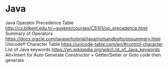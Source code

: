 # Java </br>
Java Operator Precedence Table http://cs.bilkent.edu.tr/~guvenir/courses/CS101/op_precedence.html </br>
Summary of Operators https://docs.oracle.com/javase/tutorial/java/nutsandbolts/opsummary.html </br>
Unicode® Character Table https://unicode-table.com/en/#control-character </br>
List of Java keywords https://en.wikipedia.org/wiki/List_of_Java_keywords </br>
Alt+Insert for Auto Generate Constructor + Getter/Setter or Goto code then generate</br>